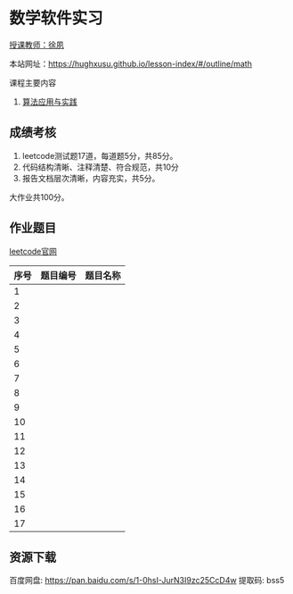 # 数学软件实习

[授课教师：徐夙](https://hughxusu.github.io/lesson-index/#/c-teacher)

本站网址：https://hughxusu.github.io/lesson-index/#/outline/math

课程主要内容

1. [算法应用与实践](https://hughxusu.github.io/lesson-algorithm/#/) 

## 成绩考核

1. leetcode测试题17道，每道题5分，共85分。
2. 代码结构清晰、注释清楚、符合规范，共10分
3. 报告文档层次清晰，内容充实，共5分。

大作业共100分。

## 作业题目

[leetcode官网](https://leetcode.cn/)

| 序号 | 题目编号 | 题目名称 |
| ---- | -------- | -------- |
| 1    |          |          |
| 2    |          |          |
| 3    |          |          |
| 4    |          |          |
| 5    |          |          |
| 6    |          |          |
| 7    |          |          |
| 8    |          |          |
| 9    |          |          |
| 10   |          |          |
| 11   |          |          |
| 12   |          |          |
| 13   |          |          |
| 14   |          |          |
| 15   |          |          |
| 16   |          |          |
| 17   |          |          |



## 资源下载

百度网盘: https://pan.baidu.com/s/1-0hsI-JurN3I9zc25CcD4w 提取码: bss5
